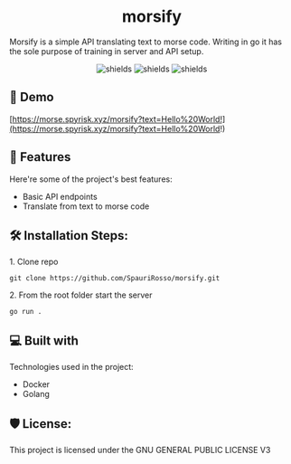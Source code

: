 <h1 align="center" id="title">morsify</h1>

<p id="description">Morsify is a simple API translating text to morse code. Writing in go it has the sole purpose of training in server and API setup.</p>

<p align="center"><img src="https://img.shields.io/github/license/SpauriRosso/morsify" alt="shields"> <img src="https://img.shields.io/github/release-date/SpauriRosso/morsify?display_date=published_at" alt="shields"> <img src="https://img.shields.io/github/v/release/SpauriRosso/morsify" alt="shields"></p>

<h2>🚀 Demo</h2>

[https://morse.spyrisk.xyz/morsify?text=Hello%20World!](https://morse.spyrisk.xyz/morsify?text=Hello%20World!)



<h2>🧐 Features</h2>

Here're some of the project's best features:

*   Basic API endpoints
*   Translate from text to morse code

<h2>🛠️ Installation Steps:</h2>

<p>1. Clone repo</p>

```
git clone https://github.com/SpauriRosso/morsify.git
```

<p>2. From the root folder start the server</p>

```
go run .
```



<h2>💻 Built with</h2>

Technologies used in the project:

*   Docker
*   Golang

<h2>🛡️ License:</h2>

This project is licensed under the GNU GENERAL PUBLIC LICENSE V3